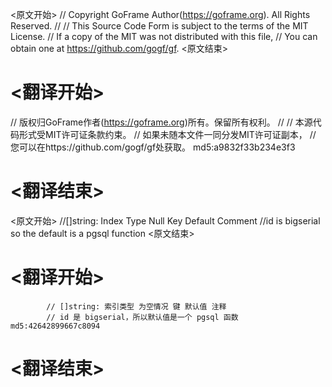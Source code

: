 
<原文开始>
// Copyright GoFrame Author(https://goframe.org). All Rights Reserved.
//
// This Source Code Form is subject to the terms of the MIT License.
// If a copy of the MIT was not distributed with this file,
// You can obtain one at https://github.com/gogf/gf.
<原文结束>

# <翻译开始>
// 版权归GoFrame作者(https://goframe.org)所有。保留所有权利。
//
// 本源代码形式受MIT许可证条款约束。
// 如果未随本文件一同分发MIT许可证副本，
// 您可以在https://github.com/gogf/gf处获取。 md5:a9832f33b234e3f3
# <翻译结束>


<原文开始>
			//[]string: Index Type Null Key Default Comment
			//id is bigserial so the default is a pgsql function
<原文结束>

# <翻译开始>
			// []string: 索引类型 为空情况 键 默认值 注释
			// id 是 bigserial，所以默认值是一个 pgsql 函数 md5:42642899667c8094
# <翻译结束>

